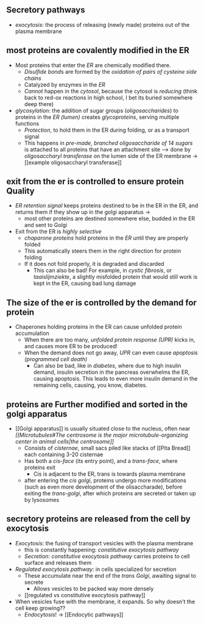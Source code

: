 ## Secretory pathways
- *exocytosis*: the process of releasing (newly made) proteins out of the plasma membrane
## most proteins are covalently modified in the ER
- Most proteins that enter the *ER* are chemically modified there. 
	- *Disulfide bond*s are formed by the *oxidation of pairs of cysteine side chains*
	- Catalyzed by enzymes in the *ER*
	- *Cannot* happen in the *cytosol*, because the cytosol is *reducing* (think back to red-ox reactions in high school, I bet its buried somewhere deep there)
- *glycosylation*: the addition of sugar groups (*oligosaccharides*) to proteins in the *ER (lumen)* creates *glycoproteins*, serving multiple functions
	- *Protection*, to hold them in the ER during folding, or as a transport signal
	- This happens in *pre-made, branched oligosaccharide of 14 sugars* is attached to all proteins that have an attachment site --> done by *oligosaccharyl transferase* on the lumen side of the ER membrane -> [[example oligosaccharyl transferase]]
## exit from the er is controlled to ensure protein Quality
- *ER retention signal* keeps proteins destined to be in the ER in the ER, and returns them if they show up in the golgi apparatus -> 
	- most other proteins are destined somewhere else, budded in the ER and sent to Golgi
- Exit from the ER is *highly selective*
	- *chaparone proteins* hold proteins in the *ER* until they are properly folded
	- This automatically steers them in the right direction for protein folding
	- If it does not fold properly, it is degraded and discarded
		- This can also be bad! For example, in *cystic fibrosis*, or *taaislijmziekte*, a slightly misfolded protein that would still work is kept in the ER, causing bad lung damage
## The size of the er is controlled by the demand for protein
- Chaperones holding proteins in the ER can cause unfolded protein accumulation
	- When there are too many, *unfolded protein response (UPR)* kicks in, and causes more ER to be produced!
	- When the demand does not go away, *UPR* can even cause *apoptosis (programmed cell death)*
		- Can also be bad, like in *diabetes*, where due to high insulin demand, insulin secretion in the pancreas overwhelms the ER, causing apoptosis. This leads to even more insulin demand in the remaining cells, causing, you  know, diabetes. 
## proteins are Further modified and sorted in the golgi apparatus
- [[Golgi apparatus]] is usually situated close to the nucleus, often near *[[Microtubules#The centrosome is the major microtubule-organizing center in animal cells|the centrosome]]*
	- Consists of *cisternae*, small sacs piled like stacks of [[Pita Bread]] each containing 3-20 cisternae
	- Has both a *cis-face* (its entry point), and a *trans-face*, where proteins exit
		- Cis is adjacent to the ER, trans is towards plasma membrane
	- after entering the *cis golgi*, proteins undergo more modifications (such as even more development of the olisaccharade), before exiting the *trans-golgi*, after which proteins are secreted or taken up by lysosomes
## secretory proteins are released from the cell by exocytosis
- *Exocytosis*: the fusing of transport vesicles with the plasma membrane
	- this is constantly happening: *constitutive exocytosis pathway*
	- *Secretion:* *constitutive exocytosis pathway* carries proteins to cell surface and releases them
- *Regulated exocytosis pathway*: in cells specialized for secretion
	- These accumulate near the end of the *trans Golgi*, awaiting signal to secrete
		- Allows vesicles to be packed way more densely
	- [[regulated vs constitutive exocytosis pathway]]
- When vesicles fuse with the membrane, it expands. So why doesn't the cell keep growing??
	- *Endocytosis*! -> [[Endocytic pathways]]
